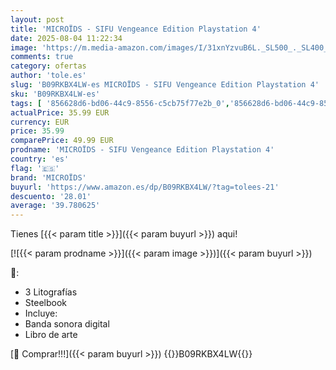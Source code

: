 ```yaml
---
layout: post
title: 'MICROÏDS - SIFU Vengeance Edition Playstation 4'
date: 2025-08-04 11:22:34
image: 'https://m.media-amazon.com/images/I/31xnYzvuB6L._SL500_._SL400_.jpg'
comments: true
category: ofertas
author: 'tole.es'
slug: 'B09RKBX4LW-es MICROÏDS - SIFU Vengeance Edition Playstation 4'
sku: 'B09RKBX4LW-es'
tags: [ '856628d6-bd06-44c9-8556-c5cb75f77e2b_0','856628d6-bd06-44c9-8556-c5cb75f77e2b_201','856628d6-bd06-44c9-8556-c5cb75f77e2b_7801','Arborist Merchandising Root','Hardware y juegos para PlayStation 4','Juegos PS4','Juegos para PlayStation 4','Mapas educativos','Material escolar y educativo','Oficina y papelería','Preventa de PlayStation 4','Recursos para planes de estudio escolares','Recursos para planes de estudios de geografía','Self Service','Special Features Stores','Videojuegos','microïds','playstation','🇪🇸', ]
actualPrice: 35.99 EUR
currency: EUR
price: 35.99
comparePrice: 49.99 EUR
prodname: 'MICROÏDS - SIFU Vengeance Edition Playstation 4'
country: 'es'
flag: '🇪🇸'
brand: 'MICROÏDS'
buyurl: 'https://www.amazon.es/dp/B09RKBX4LW/?tag=tolees-21'
descuento: '28.01'
average: '39.780625'
---
```


Tienes [{{< param title >}}]({{< param buyurl >}}) aqui!

[![{{< param prodname >}}]({{< param image >}})]({{< param buyurl >}})

🔎:

- 3 Litografías
- Steelbook
- Incluye:
- Banda sonora digital
- Libro de arte

[🛒 Comprar!!!]({{< param buyurl >}})
{{<world>}}B09RKBX4LW{{</world>}}
